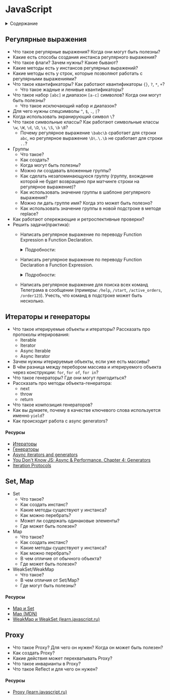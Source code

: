 # JavaScript

<details>
<summary>Содержание</summary>
 
 - [Регулярные выражения](#регулярные-выражения)
 - [Promises](#promises)
 - [Set, Map](#set-map)

 </details>

## Регулярные выражения

* Что такое регулярные выражения? Когда они могут быть полезны?
* Какие есть способы создания инстанса регулярного выражения?
* Что такое флаги? Зачем нужны? Какие бывают?
* Какие методы есть у инстансов регулярных выражений?
* Какие методы есть у строк, которые позволяют работать с регулярными выражениями?
* Что такое квантификаторы? Как работают квантификаторы `{}`, `?`, `*`, `+`?
  * Что такое жадные и ленивые квантификаторы?
* Что такое набор `[abc]` и диапазон `[a-c]` символов? Когда они могут быть полезны?
  * Что такое исключающий набор и диапазон?
* Для чего нужны спецсимволы `^`, `$`, `.`, `|`?
* Когда использовать экранирующий символ `\`?
* Что такое символьные классы? Как работают символьные классы `\w`, `\W`, `\d`, `\D`, `\s`, `\S`, `\b` `\B`?
  * Почему регулярное выражение `\babc\b` сработает для строки `abc`, но регулярное выражение `\b\.\.\b` не сработает для строки `..`?
* Группы
  * Что такое?
  * Как создать?
  * Когда могут быть полезны?
  * Можно ли создавать вложенные группы?
  * Как сделать незапоминающуюся группу (группу, вхождение которой не будет возвращено при матчинге строки на регулярное выражение)?
  * Как использовать значение группы в шаблоне регулярного выражения?
  * Можно ли дать группе имя? Когда это может быть полезно?
  * Как использовать значение группы в новой подстроке в методе replace?
* Как работают опережающие и ретроспективные проверки?
* Решить задачи(практика):
  * Написать регулярное выражение по переводу Function Expression в Function Declaration.
    <details>
      <summary>Подробности:</summary>

      ```js
      console.log(toFunctionDeclaration('const sayHi = function (who) { alert(`Hello, ${who}`); }')) // function sayHi(who) { alert(`Hello, ${who}`); }

      function toFunctionDeclaration(functionExpression:string) {
        return
      }
      ```

    </details>

  * Написать регулярное выражение по переводу Function Declaration в Function Expression.

    <details>
      <summary>Подробности:</summary>

      ```js
      console.log(toFunctionExpression('function sayHi(who) { alert(`Hello, ${who}`); }')) // const sayHi = function (who) { alert(`Hello, ${who}`); }

      function toFunctionExpression(functionDeclaration:string) {
        return
      }
      ```

    </details>

  * Написать регулярное выражение для поиска всех команд Телеграма в сообщении (примеры: `/help`, `/start`, `/active_orders`, `/order123`). Учесть, что команд в подстроке может быть несколько.

## Итераторы и генераторы

* Что такое итерируемые объекты и итераторы? Рассказать про протоколы итерирования:
  * Iterable
  * Iterator
  * Async Iterable
  * Async Iterator
* Зачем нужны итерируемые объекты, если уже есть массивы? 
* В чём разница между перебором массива и итерируемого объекта через конструкции: ```for```, ```for of```, ```for in```?
* Что такое генераторы? Где они могут пригодиться?
* Рассказать про методы объекта-генератора:
  * next
  * throw
  * return
* Что такое композиция генераторов?
* Как вы думаете, почему в качестве ключевого слова используется именно `yield`?
* Как происходит работа с async generators?

#### Ресурсы

* [Итераторы](https://learn.javascript.ru/iterable)
* [Генераторы](https://learn.javascript.ru/generators)
* [Async iterators and generators](https://javascript.info/async-iterators-generators)
* [You Don't Know JS: Async & Performance. Chapter 4: Generators](https://github.com/getify/You-Dont-Know-JS/blob/1st-ed/async%20%26%20performance/ch4.md)
* [Iteration Protocols](https://developer.mozilla.org/en-US/docs/Web/JavaScript/Reference/Iteration_protocols)

## Set, Map

* Set
  * Что такое?
  * Как создать инстанс?
  * Какие методы существуют у инстанса?
  * Как можно перебрать?
  * Может ли содержать одинаковые элементы?
  * Где может быть полезен?
* Map
  * Что такое?
  * Как создать инстанс?
  * Какие методы существуют у инстанса?
  * Как можно перебрать?
  * В чем отличие от обычного объекта?
  * Где может быть полезен?
* WeakSet/WeakMap
  * Что такое?
  * В чем отличия от Set/Map?
  * Где могут быть полезны?

#### Ресурсы

* [Map и Set](https://learn.javascript.ru/map-set)
* [Map (MDN)](https://developer.mozilla.org/en-US/docs/Web/JavaScript/Reference/Global_Objects/Map)
* [WeakMap и WeakSet (learn.javascript.ru)](https://learn.javascript.ru/weakmap-weakset)


## Proxy

* Что такое Proxy? Для чего он нужен? Когда он может быть полезен?
* Как создать Proxy?
* Какие действия может перехватывать Proxy?
* Что такое инварианты в Proxy?
* Что такое Reflect и для чего он нужен?

#### Ресурсы

* [Proxy (learn.javascript.ru)](https://learn.javascript.ru/proxy)
